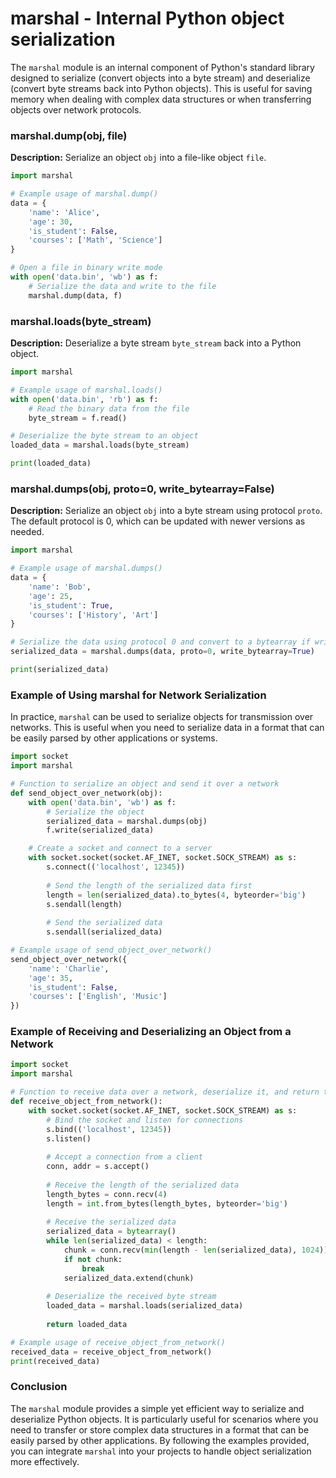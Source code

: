 # marshal - Internal Python object serialization

The `marshal` module is an internal component of Python's standard library designed to serialize (convert objects into a byte stream) and deserialize (convert byte streams back into Python objects). This is useful for saving memory when dealing with complex data structures or when transferring objects over network protocols.

### marshal.dump(obj, file)

**Description:** Serialize an object `obj` into a file-like object `file`.

```python
import marshal

# Example usage of marshal.dump()
data = {
    'name': 'Alice',
    'age': 30,
    'is_student': False,
    'courses': ['Math', 'Science']
}

# Open a file in binary write mode
with open('data.bin', 'wb') as f:
    # Serialize the data and write to the file
    marshal.dump(data, f)
```

### marshal.loads(byte_stream)

**Description:** Deserialize a byte stream `byte_stream` back into a Python object.

```python
import marshal

# Example usage of marshal.loads()
with open('data.bin', 'rb') as f:
    # Read the binary data from the file
    byte_stream = f.read()

# Deserialize the byte stream to an object
loaded_data = marshal.loads(byte_stream)

print(loaded_data)
```

### marshal.dumps(obj, proto=0, write_bytearray=False)

**Description:** Serialize an object `obj` into a byte stream using protocol `proto`. The default protocol is 0, which can be updated with newer versions as needed.

```python
import marshal

# Example usage of marshal.dumps()
data = {
    'name': 'Bob',
    'age': 25,
    'is_student': True,
    'courses': ['History', 'Art']
}

# Serialize the data using protocol 0 and convert to a bytearray if write_bytearray is True
serialized_data = marshal.dumps(data, proto=0, write_bytearray=True)

print(serialized_data)
```

### Example of Using marshal for Network Serialization

In practice, `marshal` can be used to serialize objects for transmission over networks. This is useful when you need to serialize data in a format that can be easily parsed by other applications or systems.

```python
import socket
import marshal

# Function to serialize an object and send it over a network
def send_object_over_network(obj):
    with open('data.bin', 'wb') as f:
        # Serialize the object
        serialized_data = marshal.dumps(obj)
        f.write(serialized_data)

    # Create a socket and connect to a server
    with socket.socket(socket.AF_INET, socket.SOCK_STREAM) as s:
        s.connect(('localhost', 12345))
        
        # Send the length of the serialized data first
        length = len(serialized_data).to_bytes(4, byteorder='big')
        s.sendall(length)
        
        # Send the serialized data
        s.sendall(serialized_data)

# Example usage of send_object_over_network()
send_object_over_network({
    'name': 'Charlie',
    'age': 35,
    'is_student': False,
    'courses': ['English', 'Music']
})
```

### Example of Receiving and Deserializing an Object from a Network

```python
import socket
import marshal

# Function to receive data over a network, deserialize it, and return the object
def receive_object_from_network():
    with socket.socket(socket.AF_INET, socket.SOCK_STREAM) as s:
        # Bind the socket and listen for connections
        s.bind(('localhost', 12345))
        s.listen()
        
        # Accept a connection from a client
        conn, addr = s.accept()
        
        # Receive the length of the serialized data
        length_bytes = conn.recv(4)
        length = int.from_bytes(length_bytes, byteorder='big')
        
        # Receive the serialized data
        serialized_data = bytearray()
        while len(serialized_data) < length:
            chunk = conn.recv(min(length - len(serialized_data), 1024))
            if not chunk:
                break
            serialized_data.extend(chunk)
        
        # Deserialize the received byte stream
        loaded_data = marshal.loads(serialized_data)
        
        return loaded_data

# Example usage of receive_object_from_network()
received_data = receive_object_from_network()
print(received_data)
```

### Conclusion

The `marshal` module provides a simple yet efficient way to serialize and deserialize Python objects. It is particularly useful for scenarios where you need to transfer or store complex data structures in a format that can be easily parsed by other applications. By following the examples provided, you can integrate `marshal` into your projects to handle object serialization more effectively.
